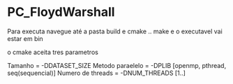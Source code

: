 # PC_FloydWarshall

Para executa navegue até a pasta build e
cmake ..
make
e o executavel vai estar em bin

o cmake aceita tres parametros

Tamanho = -DDATASET_SIZE
Metodo paraelelo = -DPLIB [openmp, pthread, seq(sequencial)]
Numero de threads = -DNUM_THREADS [1..]
